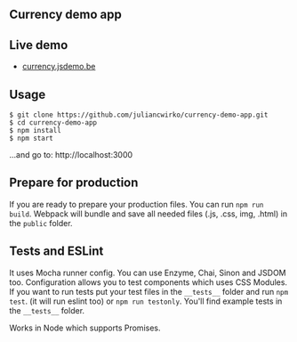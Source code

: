 ## Currency demo app

## Live demo

- [currency.jsdemo.be](http://currency.jsdemo.be)

## Usage

```
$ git clone https://github.com/juliancwirko/currency-demo-app.git
$ cd currency-demo-app
$ npm install
$ npm start
```
...and go to: http://localhost:3000

## Prepare for production

If you are ready to prepare your production files. You can run `npm run build`. Webpack will bundle and save all needed files (.js, .css, img, .html) in the `public` folder.

## Tests and ESLint

It uses Mocha runner config. You can use Enzyme, Chai, Sinon and JSDOM too.
Configuration allows you to test components which uses CSS Modules.
If you want to run tests put your test files in the `__tests__` folder and run `npm test`. (it will run eslint too) or `npm run testonly`.
You'll find example tests in the `__tests__` folder.

Works in Node which supports Promises.
